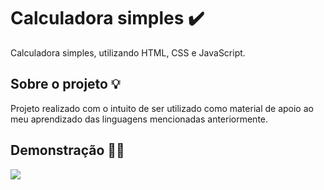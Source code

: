 
#   Calculadora simples ✔️

Calculadora simples, utilizando HTML, CSS e JavaScript.


## Sobre o projeto  💡

Projeto realizado com o intuito de ser utilizado como material de 
apoio ao meu aprendizado das linguagens mencionadas anteriormente.


## Demonstração  👩‍💻

![](demonst.gif)


